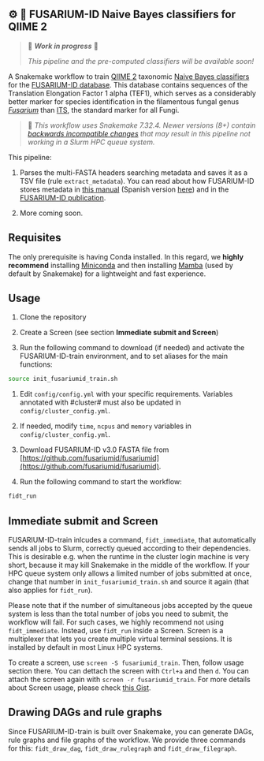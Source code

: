  ## ⚙️ 🍄 FUSARIUM-ID Naive Bayes classifiers for QIIME 2

> 🚧 ***Work in progress*** 🚧
> 
> *This pipeline and the pre-computed classifiers will be available soon!*

A Snakemake workflow to train [QIIME 2](https://qiime2.org/) taxonomic [Naive Bayes classifiers](https://resources.qiime2.org/#qiime-2-2024-5-present) for the [FUSARIUM-ID database](https://github.com/fusariumid/fusariumid). This database contains sequences of the Translation Elongation Factor 1 alpha (TEF1), which serves as a considerably better marker for species identification in the filamentous fungal genus [*Fusarium*](https://en.wikipedia.org/wiki/Fusarium) than [ITS](https://en.wikipedia.org/wiki/Internal_transcribed_spacer), the standard marker for all Fungi.

>🐍 *This workflow uses Snakemake 7.32.4. Newer versions (8+) contain [backwards incompatible changes](https://snakemake.readthedocs.io/en/stable/getting_started/migration.html) that may result in this pipeline not working in a Slurm HPC queue system.*

This pipeline:

1. Parses the multi-FASTA headers searching metadata and saves it as a TSV file (rule `extract_metadata`). You can read about how FUSARIUM-ID stores metadata in [this manual](https://github.com/fusariumid/fusariumid/blob/main/FUSARIUMID_BLAST_Tutorials.pdf) (Spanish version [here](https://github.com/fusariumid/fusariumid/blob/main/FUSARIUMID_BLAST_Tutoriales_Espan%CC%83ol.pdf)) and in the [FUSARIUM-ID publication](https://apsjournals.apsnet.org/doi/10.1094/PDIS-09-21-2105-SR).

2. More coming soon.

## Requisites

The only prerequisite is having Conda installed. In this regard, we **highly recommend** installing [Miniconda](https://docs.anaconda.com/free/miniconda/index.html) and then installing [Mamba](https://anaconda.org/conda-forge/mamba) (used by default by Snakemake) for a lightweight and fast experience.

## Usage

1. Clone the repository

2. Create a Screen (see section **Immediate submit and Screen**)

3. Run the following command to download (if needed) and activate the FUSARIUM-ID-train environment, and to set aliases for the main functions:
```bash
source init_fusariumid_train.sh
```

1. Edit `config/config.yml` with your specific requirements. Variables annotated with #cluster# must also be updated in `config/cluster_config.yml`.

2. If needed, modify `time`, `ncpus` and `memory` variables in `config/cluster_config.yml`.

3. Download FUSARIUM-ID v3.0 FASTA file from [https://github.com/fusariumid/fusariumid](https://github.com/fusariumid/fusariumid).

4. Run the following command to start the workflow:
```bash
fidt_run
```

## Immediate submit and Screen

FUSARIUM-ID-train inlcudes a command, `fidt_immediate`, that automatically sends all jobs to Slurm, correctly queued according to their dependencies. This is desirable e.g. when the runtime in the cluster login machine is very short, because it may kill Snakemake in the middle of the workflow. If your HPC queue system only allows a limited number of jobs submitted at once, change that number in `init_fusariumid_train.sh` and source it again (that also applies for `fidt_run`).

Please note that if the number of simultaneous jobs accepted by the queue system is less than the total number of jobs you need to submit, the workflow will fail. For such cases, we highly recommend not using `fidt_immediate`. Instead, use `fidt_run` inside a Screen. Screen is a multiplexer that lets you create multiple virtual terminal sessions. It is installed by default in most Linux HPC systems.

To create a screen, use `screen -S fusariumid_train`. Then, follow usage section there. You can dettach the screen with `Ctrl+a` and then `d`. You can attach the screen again with `screen -r fusariumid_train`. For more details about Screen usage, please check [this Gist](https://gist.github.com/jctosta/af918e1618682638aa82).

## Drawing DAGs and rule graphs

Since FUSARIUM-ID-train is built over Snakemake, you can generate DAGs, rule graphs and file graphs of the workflow. We provide three commands for this: `fidt_draw_dag`, `fidt_draw_rulegraph` and `fidt_draw_filegraph`.